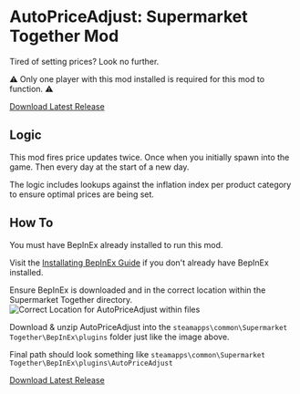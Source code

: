 # AutoPriceAdjust: Supermarket Together Mod
Tired of setting prices? Look no further.

⚠ Only one player with this mod installed is required for this mod to function. ⚠

[Download Latest Release](https://github.com/ChatGPTDoesMods/AutoPriceAdjust/releases)

## Logic

This mod fires price updates twice. Once when you initially spawn into the game. Then every day at the start of a new day.

The logic includes lookups against the inflation index per product category to ensure optimal prices are being set.

## How To

You must have BepInEx already installed to run this mod.

Visit the [Installating BepInEx Guide](https://docs.bepinex.dev/articles/user_guide/installation/index.html) if you don't already have BepInEx installed.

Ensure BepInEx is downloaded and in the correct location within the Supermarket Together directory.
![Correct Location for AutoPriceAdjust within files](https://github.com/user-attachments/assets/87f1adb3-d99c-4fc8-b520-ddb1b9e22ef5)

Download & unzip AutoPriceAdjust into the `steamapps\common\Supermarket Together\BepInEx\plugins` folder just like the image above.

Final path should look something like `steamapps\common\Supermarket Together\BepInEx\plugins\AutoPriceAdjust`

[Download Latest Release](https://github.com/ChatGPTDoesMods/AutoPriceAdjust/releases)
